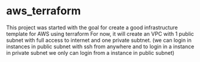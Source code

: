 # aws_terraform
This project was started with the goal for create a good infrastructure template for AWS using terraform
For now, it will create an VPC with 1 public subnet with full access to internet and one private subtnet. (we can login in instances in public subnet with ssh from anywhere and to login in a instance in private subnet we only can login from a instance in public subnet)
